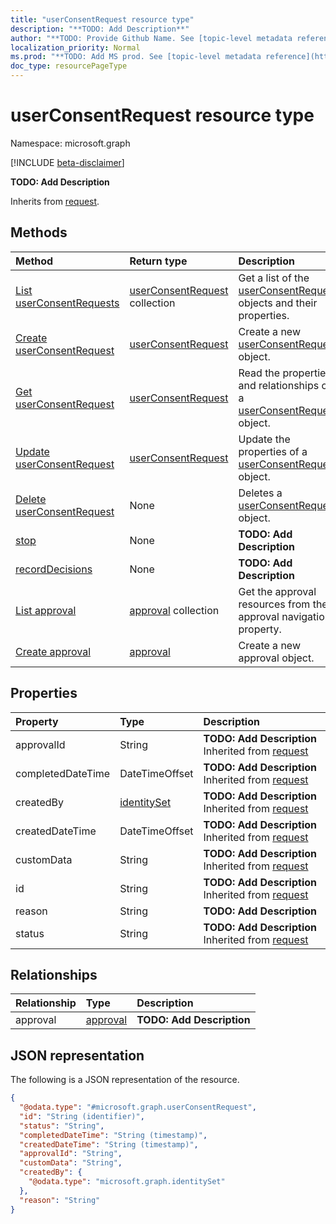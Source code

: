 ```yaml
---
title: "userConsentRequest resource type"
description: "**TODO: Add Description**"
author: "**TODO: Provide Github Name. See [topic-level metadata reference](https://msgo.azurewebsites.net/add/document/guidelines/metadata.html#topic-level-metadata)**"
localization_priority: Normal
ms.prod: "**TODO: Add MS prod. See [topic-level metadata reference](https://msgo.azurewebsites.net/add/document/guidelines/metadata.html#topic-level-metadata)**"
doc_type: resourcePageType
---
```


# userConsentRequest resource type

Namespace: microsoft.graph

[!INCLUDE [beta-disclaimer](../../includes/beta-disclaimer.md)]

**TODO: Add Description**


Inherits from [request](../resources/request.md).

## Methods
|Method|Return type|Description|
|:---|:---|:---|
|[List userConsentRequests](../api/userconsentrequest-list.md)|[userConsentRequest](../resources/userconsentrequest.md) collection|Get a list of the [userConsentRequest](../resources/userconsentrequest.md) objects and their properties.|
|[Create userConsentRequest](../api/userconsentrequest-create.md)|[userConsentRequest](../resources/userconsentrequest.md)|Create a new [userConsentRequest](../resources/userconsentrequest.md) object.|
|[Get userConsentRequest](../api/userconsentrequest-get.md)|[userConsentRequest](../resources/userconsentrequest.md)|Read the properties and relationships of a [userConsentRequest](../resources/userconsentrequest.md) object.|
|[Update userConsentRequest](../api/userconsentrequest-update.md)|[userConsentRequest](../resources/userconsentrequest.md)|Update the properties of a [userConsentRequest](../resources/userconsentrequest.md) object.|
|[Delete userConsentRequest](../api/userconsentrequest-delete.md)|None|Deletes a [userConsentRequest](../resources/userconsentrequest.md) object.|
|[stop](../api/userconsentrequest-stop.md)|None|**TODO: Add Description**|
|[recordDecisions](../api/userconsentrequest-recorddecisions.md)|None|**TODO: Add Description**|
|[List approval](../api/userconsentrequest-list-approval.md)|[approval](../resources/approval.md) collection|Get the approval resources from the approval navigation property.|
|[Create approval](../api/userconsentrequest-post-approval.md)|[approval](../resources/approval.md)|Create a new approval object.|

## Properties
|Property|Type|Description|
|:---|:---|:---|
|approvalId|String|**TODO: Add Description** Inherited from [request](../resources/request.md)|
|completedDateTime|DateTimeOffset|**TODO: Add Description** Inherited from [request](../resources/request.md)|
|createdBy|[identitySet](../resources/identityset.md)|**TODO: Add Description** Inherited from [request](../resources/request.md)|
|createdDateTime|DateTimeOffset|**TODO: Add Description** Inherited from [request](../resources/request.md)|
|customData|String|**TODO: Add Description** Inherited from [request](../resources/request.md)|
|id|String|**TODO: Add Description** Inherited from [request](../resources/request.md)|
|reason|String|**TODO: Add Description**|
|status|String|**TODO: Add Description** Inherited from [request](../resources/request.md)|

## Relationships
|Relationship|Type|Description|
|:---|:---|:---|
|approval|[approval](../resources/approval.md)|**TODO: Add Description**|

## JSON representation
The following is a JSON representation of the resource.
<!-- {
  "blockType": "resource",
  "keyProperty": "id",
  "@odata.type": "microsoft.graph.userConsentRequest",
  "baseType": "microsoft.graph.request",
  "openType": false
}
-->
``` json
{
  "@odata.type": "#microsoft.graph.userConsentRequest",
  "id": "String (identifier)",
  "status": "String",
  "completedDateTime": "String (timestamp)",
  "createdDateTime": "String (timestamp)",
  "approvalId": "String",
  "customData": "String",
  "createdBy": {
    "@odata.type": "microsoft.graph.identitySet"
  },
  "reason": "String"
}
```

